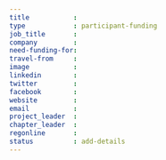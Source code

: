 ```yaml
---
title           :
type            : participant-funding
job_title       :
company         :
need-funding-for:
travel-from     :
image           :
linkedin        :
twitter         :
facebook        :
website         :
email           :
project_leader  :
chapter_leader  :
regonline       :
status          : add-details
---
```


<!-- put more details about participant here -->
